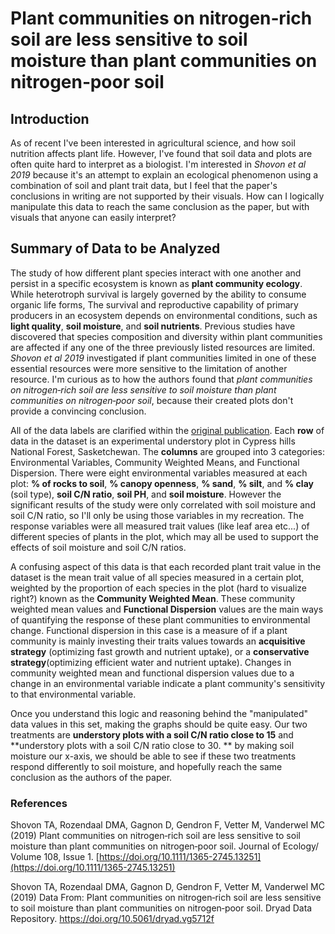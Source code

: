 ﻿# Plant communities on nitrogen‐rich soil are less sensitive to soil moisture than plant communities on nitrogen‐poor soil

## Introduction 

As of recent I've been interested in agricultural science, and how soil nutrition affects plant life. However, I've found that soil data and plots are often quite hard to interpret as a biologist. I'm interested in _Shovon et al 2019_ because it's an attempt to explain an ecological phenomenon using a combination of soil and plant trait data, but I feel that the paper's conclusions in writing are not supported by their visuals. How can I logically manipulate this data to reach the same conclusion as the paper, but with visuals that anyone can easily interpret? 

## Summary of Data to be Analyzed
The study of how different plant species interact with one another and persist in a specific ecosystem is known as **plant community ecology**. While heterotroph survival is largely governed by the ability to consume organic life forms,  The survival and reproductive capability of primary producers in an ecosystem depends on environmental conditions, such as **light quality**, **soil moisture**, and **soil nutrients**. Previous studies have discovered that species composition and diversity within plant communities are affected if any one of the three previously listed resources are limited. _Shovon et al 2019_ investigated if plant communities limited in one of these essential resources were more sensitive to the limitation of another resource. I'm curious as to how the authors found that _plant communities on nitrogen‐rich soil are less sensitive to soil moisture than plant communities on nitrogen‐poor soil_, because their created plots don't provide a convincing conclusion. 


All of the data labels are clarified within the [original publication](https://besjournals.onlinelibrary.wiley.com/doi/abs/10.1111/1365-2745.13251?casa_token=l8SmnRyQ9AwAAAAA%3AuiMyvl5y48ihlPk6WBjhL6MlQGf2vqFOrRkua3U4sSrHmsehn168saMTbaGtlzihORdLvtW0Q5YwMJQ). Each **row** of data in the dataset is an experimental understory plot  in Cypress hills National Forest, Sasketchewan. The **columns** are grouped into 3 categories: Environmental Variables, Community Weighted Means, and Functional Dispersion. There were eight environmental variables measured at each plot: **% of rocks to soil**, **% canopy openness**, **% sand**, **% silt**, and  **% clay** (soil type), **soil C/N ratio**, **soil PH**, and **soil moisture**. However the significant results of the study were only correlated with soil moisture and soil C/N ratio, so I'll only be using those variables in my recreation. The response variables were all measured trait values (like leaf area etc...) of different species of plants in the plot, which may all be used to support the effects of soil moisture and soil C/N ratios. 

A confusing aspect of this data is that each recorded plant trait value in the dataset is the mean trait value of all species measured in a certain plot,  weighted by the proportion of each species in the plot (hard to visualize right?) known as the **Community Weighted Mean**. These community weighted mean values and **Functional Dispersion** values are the main ways of quantifying the response of these plant communities to environmental change. Functional dispersion in this case is a measure of if a plant community is mainly investing their traits values towards an **acquisitive strategy** (optimizing fast growth and nutrient uptake), or a **conservative strategy**(optimizing efficient water and nutrient uptake). Changes in community weighted mean and functional dispersion values due to a change in an environmental variable indicate a plant community's sensitivity to that environmental variable. 

Once you understand this logic and reasoning behind the "manipulated" data values in this set, making the graphs should be quite easy. Our two treatments are **understory plots with a soil C/N ratio close to 15** and **understory plots with a soil C/N ratio close to 30. ** by making soil moisture our x-axis, we should be able to see if these two treatments respond differently to soil moisture, and hopefully reach the same conclusion as the authors of the paper.



### References
Shovon TA, Rozendaal DMA, Gagnon D, Gendron F, Vetter M, Vanderwel MC (2019) Plant communities on nitrogen‐rich soil are less sensitive to soil moisture than plant communities on nitrogen‐poor soil. Journal of Ecology/ Volume 108, Issue 1. 
[https://doi.org/10.1111/1365-2745.13251](https://doi.org/10.1111/1365-2745.13251)

Shovon TA, Rozendaal DMA, Gagnon D, Gendron F, Vetter M, Vanderwel MC (2019) Data From: Plant communities on nitrogen‐rich soil are less sensitive to soil moisture than plant communities on nitrogen‐poor soil. Dryad Data Repository. https://doi.org/10.5061/dryad.vg5712f
